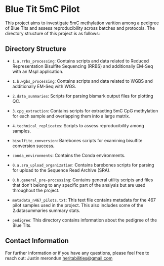 # Blue Tit 5mC Pilot

This project aims to investigate 5mC methylation varition among a pedigree of Blue Tits and assess reproducibility across batches and protocols. The directory structure of this project is as follows:

## Directory Structure

- `1.a.rrbs_processing`: Contains scripts and data related to Reduced Representation Bisulfite Sequencing (RRBS) and additionally EM-Seq with an MspI application.

- `1.b.wgbs_processing`: Contains scripts and data related to WGBS and additionally EM-Seq with WGS.

- `2.data_summaries`: Scripts for parsing bismark output files for plotting QC. 

- `3.cpg_extraction`: Contains scripts for extracting 5mC CpG methylation for each sample and overlapping them into a large matrix.

- `4.technical_replicates`: Scripts to assess reproducibility among samples.

- `bisulfite_conversion`: Barebones scripts for examining bisulfite conversion success.

- `conda_environments`: Contains the Conda environments.

- `0.a.sra_upload_organization`: Contains barebones scripts for parsing for upload to the Sequence Read Archive (SRA).

- `0.b.general_pre-processing`: Contains general utility scripts and files that don't belong to any specific part of the analysis but are used throughout the project.

- `metadata_n467_pilots.txt`: This text file contains metadata for the 467 pilot samples used in the project. This also includes some of the 2.datasummaries summary stats.  

- `pedigree`: This directory contains information about the pedigree of the Blue Tits.


## Contact Information

For further information or if you have any questions, please feel free to reach out: Justin merondun heritabilities@gmail.com

